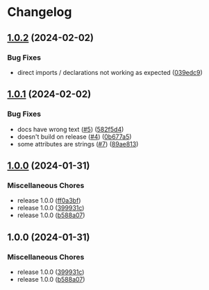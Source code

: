 # Changelog

## [1.0.2](https://github.com/XeroxDev/ytmdesktop-ts-companion/compare/v1.0.1...v1.0.2) (2024-02-02)


### Bug Fixes

* direct imports / declarations not working as expected ([039edc9](https://github.com/XeroxDev/ytmdesktop-ts-companion/commit/039edc90ab309adcc2ae8ac82c7cb9b44703dbc5))

## [1.0.1](https://github.com/XeroxDev/ytmdesktop-ts-companion/compare/v1.0.0...v1.0.1) (2024-02-02)


### Bug Fixes

* docs have wrong text ([#5](https://github.com/XeroxDev/ytmdesktop-ts-companion/issues/5)) ([582f5d4](https://github.com/XeroxDev/ytmdesktop-ts-companion/commit/582f5d475f9d36602a9211688efd8b7274b381c4))
* doesn't build on release ([#4](https://github.com/XeroxDev/ytmdesktop-ts-companion/issues/4)) ([0b677a5](https://github.com/XeroxDev/ytmdesktop-ts-companion/commit/0b677a59fd2e9d950e7f5674ab4c28c5a4e777b4))
* some attributes are strings ([#7](https://github.com/XeroxDev/ytmdesktop-ts-companion/issues/7)) ([89ae813](https://github.com/XeroxDev/ytmdesktop-ts-companion/commit/89ae813f077266e423ff56de109a818638908c17))

## [1.0.0](https://github.com/XeroxDev/ytmdesktop-ts-companion/compare/v1.0.0...v1.0.0) (2024-01-31)


### Miscellaneous Chores

* release 1.0.0 ([ff0a3bf](https://github.com/XeroxDev/ytmdesktop-ts-companion/commit/ff0a3bf07552444dbd5b99eb46e62c66d1d0e445))
* release 1.0.0 ([399931c](https://github.com/XeroxDev/ytmdesktop-ts-companion/commit/399931c1bd7dc35b4b00d448f3145079d935cd21))
* release 1.0.0 ([b588a07](https://github.com/XeroxDev/ytmdesktop-ts-companion/commit/b588a07cd470343182ebc417a7ebf14eef846571))

## 1.0.0 (2024-01-31)


### Miscellaneous Chores

* release 1.0.0 ([399931c](https://github.com/XeroxDev/ytmdesktop-ts-companion/commit/399931c1bd7dc35b4b00d448f3145079d935cd21))
* release 1.0.0 ([b588a07](https://github.com/XeroxDev/ytmdesktop-ts-companion/commit/b588a07cd470343182ebc417a7ebf14eef846571))
